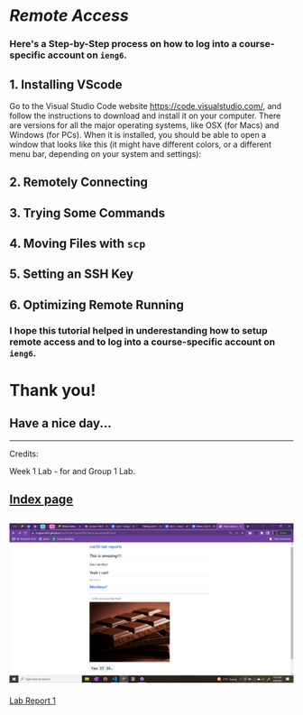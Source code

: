 # ***Remote Access***
### Here's a Step-by-Step process on how to log into a course-specific account on `ieng6`.

## 1. Installing VScode
Go to the Visual Studio Code website https://code.visualstudio.com/, and follow the instructions to download and install it on your computer. There are versions for all the major operating systems, like OSX (for Macs) and Windows (for PCs).
When it is installed, you should be able to open a window that looks like this (it might have different colors, or a different menu bar, depending on your system and settings):

## 2. Remotely Connecting
## 3. Trying Some Commands
## 4. Moving Files with `scp`
## 5. Setting an SSH Key
## 6. Optimizing Remote Running

### I hope this tutorial helped in underestanding how to setup remote access and to log into a course-specific account on `ieng6`.

# Thank you! 
## Have a nice day...
---

Credits:

Week 1 Lab - for and Group 1 Lab.



[Index page](https://vrajpurohit7.github.io/cse15l-lab-reports/index.html)
---
![Image](choco.png)
---
[Lab Report 1](https://vrajpurohit7.github.io/cse15l-lab-reports/lab-report-1-week-2.html)